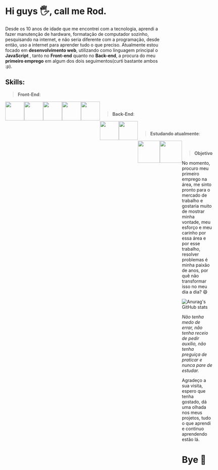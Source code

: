 # Hi guys :raised_hand_with_fingers_splayed:, call me Rod.

   Desde os 10 anos de idade que me encontrei com a tecnologia, aprendi a fazer manutenção de hardware, formatação de computador sozinho, pesquisando na internet, e não seria diferente com a programação, desde então, uso a internet para aprender tudo o que preciso. Atualmente estou focado em **desenvolvimento web**, utilizando como linguagem principal o **JavaScript** , tanto no **Front-end** quanto no **Back-end**, a procura do meu **primeiro emprego** em algum dos dois seguimentos(curti bastante ambos :p).

## Skills:

> **Front-End**:

<div style="display: flex;">
  
<img width="60px" height="60px"  src="https://cdn.jsdelivr.net/gh/devicons/devicon/icons/html5/html5-original.svg" />
   
<img width="60px" height="60px" src="https://cdn.jsdelivr.net/gh/devicons/devicon/icons/css3/css3-original.svg" />
  
<img width="60px" height="60px" src="https://cdn.jsdelivr.net/gh/devicons/devicon/icons/react/react-original.svg" />
  
<img width="60px" height="60px" src="https://cdn.jsdelivr.net/gh/devicons/devicon/icons/javascript/javascript-original.svg" />
  
<img width="60px" height="60px" src="https://cdn.jsdelivr.net/gh/devicons/devicon/icons/typescript/typescript-original.svg" />
                    
<div/> 
  
<br/>
  

> **Back-End**:

<div style="display: flex;">
  
<img width="60px" height="60px" src="https://cdn.jsdelivr.net/gh/devicons/devicon/icons/nodejs/nodejs-original.svg" />
          
<img width="60px" height="60px" src="https://cdn.jsdelivr.net/gh/devicons/devicon/icons/mysql/mysql-original.svg" />          

<div/>
  
<br/>   
  
> **Estudando atualmente**:

<div style="display: flex;">       
  
<img width="70px" height="70px" src="https://cdn.jsdelivr.net/gh/devicons/devicon/icons/nestjs/nestjs-plain.svg" />
          

<img width="70px" height="70px" src="https://cdn.jsdelivr.net/gh/devicons/devicon/icons/mongodb/mongodb-original-wordmark.svg" />

<div/>
  
<br/>

> **Objetivo**
               
No momento, procuro meu primeiro emprego na área, me sinto pronto para o mercado de trabalho e gostaria muito de mostrar minha vontade, meu esforço e meu carinho por essa área e por esse trabalho, resolver problemas é minha paixão de anos, por quê não transformar isso no meu dia a dia? 😄
   
   ![Anurag's GitHub stats](https://github-readme-stats.vercel.app/api?username=rodrigoaster&show_icons=true&theme=radical)
                 
*Não tenha medo de errar, não tenha receio de pedir auxílio, não tenha preguiça de praticar e nunca pare de estudar.*
  
Agradeço a sua visita, espero que tenha gostado, dá uma olhada nos meus projetos, tudo o que aprendi e continuo aprendendo estão lá.
  
# Bye :wave:
